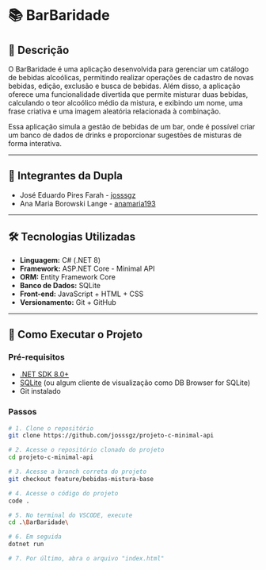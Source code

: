 # 📚 BarBaridade

## 🧾 Descrição

O BarBaridade é uma aplicação desenvolvida para gerenciar um catálogo de bebidas alcoólicas, permitindo realizar operações de cadastro de novas bebidas, edição, exclusão e busca de bebidas. Além disso, a aplicação oferece uma funcionalidade divertida que permite misturar duas bebidas, calculando o teor alcoólico médio da mistura, e exibindo um nome, uma frase criativa e uma imagem aleatória relacionada à combinação.

Essa aplicação simula a gestão de bebidas de um bar, onde é possível criar um banco de dados de drinks e proporcionar sugestões de misturas de forma interativa.

---

## 👥 Integrantes da Dupla

- José Eduardo Pires Farah - [josssgz](https://github.com/josssgz)
- Ana Maria Borowski Lange  - [anamaria193](https://github.com/anamaria193)

---

## 🛠️ Tecnologias Utilizadas

- **Linguagem:** C# (.NET 8)
- **Framework:** ASP.NET Core - Minimal API
- **ORM:** Entity Framework Core
- **Banco de Dados:** SQLite
- **Front-end:** JavaScript + HTML + CSS
- **Versionamento:** Git + GitHub

---

## 🚀 Como Executar o Projeto

### Pré-requisitos

- [.NET SDK 8.0+](https://dotnet.microsoft.com/en-us/download)
- [SQLite](https://www.sqlite.org/download.html) (ou algum cliente de visualização como DB Browser for SQLite)
- Git instalado

### Passos

```bash
# 1. Clone o repositório
git clone https://github.com/josssgz/projeto-c-minimal-api

# 2. Acesse o repositório clonado do projeto
cd projeto-c-minimal-api

# 3. Acesse a branch correta do projeto
git checkout feature/bebidas-mistura-base

# 4. Acesse o código do projeto
code .

# 5. No terminal do VSCODE, execute
cd .\BarBaridade\

# 6. Em seguida
dotnet run

# 7. Por último, abra o arquivo "index.html"
